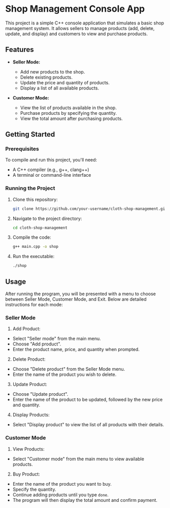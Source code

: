 # Shop Management Console App
This project is a simple C++ console application that simulates a basic shop management system. It allows sellers to manage products (add, delete, update, and display) and customers to view and purchase products.

## Features

- **Seller Mode:**
  - Add new products to the shop.
  - Delete existing products.
  - Update the price and quantity of products.
  - Display a list of all available products.

- **Customer Mode:**
  - View the list of products available in the shop.
  - Purchase products by specifying the quantity.
  - View the total amount after purchasing products.

## Getting Started

### Prerequisites

To compile and run this project, you'll need:

- A C++ compiler (e.g., g++, clang++)
- A terminal or command-line interface

### Running the Project

1. Clone this repository:
   ```bash
   git clone https://github.com/your-username/cloth-shop-management.git

2. Navigate to the project directory:
   ```bash
   cd cloth-shop-management

2. Compile the code:
   ```bash
   g++ main.cpp -o shop

3. Run the executable:
   ```bash
   ./shop

## Usage
After running the program, you will be presented with a menu to choose between Seller Mode, Customer Mode, and Exit. Below are detailed instructions for each mode:

### Seller Mode

1. Add Product:
- Select "Seller mode" from the main menu.
- Choose "Add product".
- Enter the product name, price, and quantity when prompted.

2. Delete Product:
- Choose "Delete product" from the Seller Mode menu.
- Enter the name of the product you wish to delete.

3. Update Product:
- Choose "Update product".
- Enter the name of the product to be updated, followed by the new price and quantity.
  
4. Display Products:
- Select "Display product" to view the list of all products with their details.
  
### Customer Mode

1. View Products:
- Select "Customer mode" from the main menu to view available products.
  
2. Buy Product:
- Enter the name of the product you want to buy.
- Specify the quantity.
- Continue adding products until you type `done`.
- The program will then display the total amount and confirm payment.
